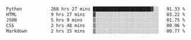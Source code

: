 <!--START_SECTION:waka-->

```txt
Python           268 hrs 27 mins ██████████████████████▓░░   91.33 %
HTML             9 hrs 27 mins   ▓░░░░░░░░░░░░░░░░░░░░░░░░   03.22 %
JSON             5 hrs 9 mins    ▒░░░░░░░░░░░░░░░░░░░░░░░░   01.75 %
CSS              2 hrs 48 mins   ▒░░░░░░░░░░░░░░░░░░░░░░░░   00.96 %
Markdown         2 hrs 15 mins   ▒░░░░░░░░░░░░░░░░░░░░░░░░   00.77 %
```

<!--END_SECTION:waka-->
